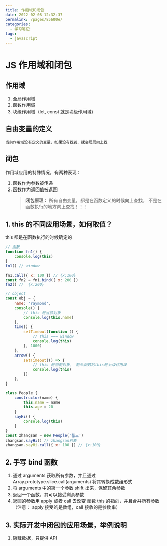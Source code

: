 ```yaml
---
title: 作用域和闭包
date: 2022-02-08 12:32:37
permalink: /pages/85600e/
categories:
  - 学习笔记
tags:
  - javascript
---
```

# JS 作用域和闭包

## 作用域

1. 全局作用域
2. 函数作用域
3. 块级作用域（let, const 就是块级作用域)

## 自由变量的定义

    当前作用域没有定义的变量，如果没有找到，就会层层向上找

## 闭包

作用域应用的特殊情况，有两种表现：

1. 函数作为参数被传递
2. 函数作为返回值被返回
    > **闭包原理：**
    > 所有自由变量，都是在函数定义的时候向上查找，
    > 不是在函数执行的地方向上查找！！！

## 1. this 的不同应用场景，如何取值？

this 都是在函数执行的时候确定的

```javascript
// 函数
function fn1() {
    console.log(this)
}
fn1() // window

fn1.call({ x: 100 }) // {x:100}
const fn2 = fn1.bind({ x: 200 })
fn2() //  {x:200}
```

```javascript
// object
const obj = {
    name: 'raymond',
    console() {
        // this 是当前对象
        console.log(this.name)
    },
    time() {
        setTimeout(function () {
            // this === window
            console.log(this)
        }, 1000)
    },
    arrow() {
        setTimeout(() => {
            // this 是当前对象， 箭头函数的this是上级作用域
            console.log(this)
        })
    },
}
```

```javascript
class People {
    constructor(name) {
        this.name = name
        this.age = 20
    }
    sayHi() {
        console.log(this)
    }
}
const zhangsan = new People('张三')
zhangsan.sayHi() // zhangsan对象
zhangsan.sayHi.call({ x: 100 }) // {x:100}
```

## 2. 手写 bind 函数

1. 通过 arguments 获取所有参数，并且通过 Array.prototype.slice.call(arguments) 将其转换成数组形式
2. 将 arguments 中的第一个参数 shift 出来，保留其余参数
3. 返回一个函数，其可以接受剩余参数
4. 返回的参数用 apply 或者 call 去改变 函数 this 的指向，并且合并所有参数（注意： apply 接受的是数组，call 接收的是参数串）

## 3. 实际开发中闭包的应用场景，举例说明

1. 隐藏数据，只提供 API
